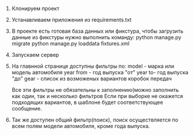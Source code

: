 1. Клонируем проект
2. Устанавливаем приложения из requirements.txt
3. В проекте есть готовая база данных или фикстура, чтобы загрузить данные из фикстуры нужно выполнить команду:
    python manage.py migrate
    python manage.py loaddata fixtures.xml
4. Запускаем сервер
5. На главнной странице доступны фильтры по:
    model - марка или модель автомобиля
    year from - год выпуска "от"
    year to- год выпуска "до"
    gear - список из возможеных вариантов коробок передач
    
    Все эти фильтры не обязательны к заполнению(можно заполнить как один, так и несколько фильтров
    Если при выборке не окажется подходящих вариантов, в шаблоне будет соответствующее сообщение.
    
6. Так же доступен общий фильтр(поиск), поиск осуществляется по всем полям модели автомобиля, кроме года выпуска.

